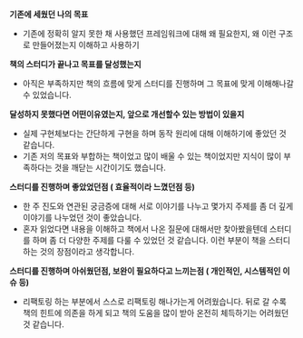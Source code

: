 **기존에 세웠던 나의 목표**
- 기존에 정확히 알지 못한 채 사용했던 프레임워크에 대해 왜 필요한지, 왜 이런 구조로 만들어졌는지
이해하고 사용하기

**책의 스터디가 끝나고 목표를 달성했는지**
- 아직은 부족하지만 책의 흐름에 맞게 스터디를 진행하며 그 목표에 맞게 이해해나갈 수 있었습니다.

**달성하지 못했다면 어떤이유였는지, 앞으로 개선할수 있는 방법이 있을지**
- 실제 구현체보다는 간단하게 구현을 하며 동작 원리에 대해 이해하기에 좋았던 것 같습니다.
- 기존 저의 목표와 부합하는 책이었고 많이 배울 수 있는 책이었지만 지식이 많이 부족하다는 것을 깨닫는 시간이기도 했습니다.

**스터디를 진행하며 좋았었던점 ( 효율적이라 느꼈던점 등)**
- 한 주 진도와 연관된 궁금증에 대해 서로 이야기를 나누고 몇가지 주제를 좀 더 깊게 이야기를 나누었던 것이 좋았습니다.
- 혼자 읽었다면 내용을 이해하고 책에서 나온 질문에 대해서만 찾아봤을텐데 스터디를 하며 좀 더 다양한 주제를 다룰 수 있었던 것 같습니다. 이런 부분이 책을 스터디하는 것의 장점이라고 생각합니다. 

**스터디를 진행하며 아쉬웠던점, 보완이 필요하다고 느끼는점 ( 개인적인, 시스템적인 이슈 등)**
- 리팩토링 하는 부분에서 스스로 리팩토링 해나가는게 어려웠습니다. 
뒤로 갈 수록 책의 힌트에 의존을 하게 되고 책의 도움을 많이 받아 온전히 체득하기는 어려웠던 것 같습니다.
